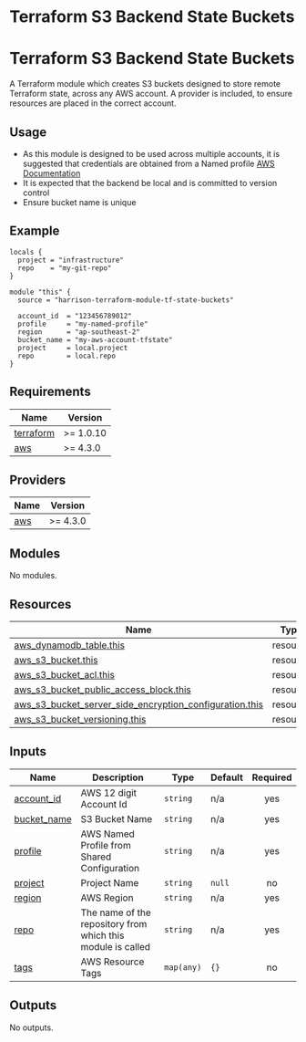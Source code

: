 # Terraform S3 Backend State Buckets
# Terraform S3 Backend State Buckets

A Terraform module which creates S3 buckets designed to store remote Terraform state, across any AWS account.
A provider is included, to ensure resources are placed in the correct account.

## Usage

- As this module is designed to be used across multiple accounts, it is suggested that credentials are obtained from a Named profile [AWS Documentation](https://docs.aws.amazon.com/cli/latest/userguide/cli-configure-profiles.html)
- It is expected that the backend be local and is committed to version control
- Ensure bucket name is unique

## Example

```
locals {
  project = "infrastructure"
  repo    = "my-git-repo"
}

module "this" {
  source = "harrison-terraform-module-tf-state-buckets"

  account_id  = "123456789012"
  profile     = "my-named-profile"
  region      = "ap-southeast-2"
  bucket_name = "my-aws-account-tfstate"
  project     = local.project
  repo        = local.repo
}
```

<!-- BEGINNING OF PRE-COMMIT-TERRAFORM DOCS HOOK -->
## Requirements

| Name | Version |
|------|---------|
| <a name="requirement_terraform"></a> [terraform](#requirement\_terraform) | >= 1.0.10 |
| <a name="requirement_aws"></a> [aws](#requirement\_aws) | >= 4.3.0 |

## Providers

| Name | Version |
|------|---------|
| <a name="provider_aws"></a> [aws](#provider\_aws) | >= 4.3.0 |

## Modules

No modules.

## Resources

| Name | Type |
|------|------|
| [aws_dynamodb_table.this](https://registry.terraform.io/providers/hashicorp/aws/latest/docs/resources/dynamodb_table) | resource |
| [aws_s3_bucket.this](https://registry.terraform.io/providers/hashicorp/aws/latest/docs/resources/s3_bucket) | resource |
| [aws_s3_bucket_acl.this](https://registry.terraform.io/providers/hashicorp/aws/latest/docs/resources/s3_bucket_acl) | resource |
| [aws_s3_bucket_public_access_block.this](https://registry.terraform.io/providers/hashicorp/aws/latest/docs/resources/s3_bucket_public_access_block) | resource |
| [aws_s3_bucket_server_side_encryption_configuration.this](https://registry.terraform.io/providers/hashicorp/aws/latest/docs/resources/s3_bucket_server_side_encryption_configuration) | resource |
| [aws_s3_bucket_versioning.this](https://registry.terraform.io/providers/hashicorp/aws/latest/docs/resources/s3_bucket_versioning) | resource |

## Inputs

| Name | Description | Type | Default | Required |
|------|-------------|------|---------|:--------:|
| <a name="input_account_id"></a> [account\_id](#input\_account\_id) | AWS 12 digit Account Id | `string` | n/a | yes |
| <a name="input_bucket_name"></a> [bucket\_name](#input\_bucket\_name) | S3 Bucket Name | `string` | n/a | yes |
| <a name="input_profile"></a> [profile](#input\_profile) | AWS Named Profile from Shared Configuration | `string` | n/a | yes |
| <a name="input_project"></a> [project](#input\_project) | Project Name | `string` | `null` | no |
| <a name="input_region"></a> [region](#input\_region) | AWS Region | `string` | n/a | yes |
| <a name="input_repo"></a> [repo](#input\_repo) | The name of the repository from which this module is called | `string` | n/a | yes |
| <a name="input_tags"></a> [tags](#input\_tags) | AWS Resource Tags | `map(any)` | `{}` | no |

## Outputs

No outputs.

<!-- END OF PRE-COMMIT-TERRAFORM DOCS HOOK -->
